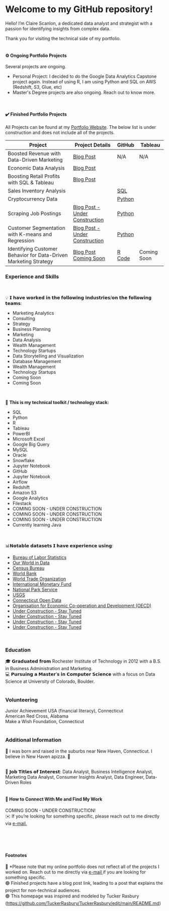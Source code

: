# Welcome to my GitHub repository!

Hello! I’m Claire Scanlon, a dedicated data analyst and strategist with a passion for identifying insights from complex data. 

Thank you for visiting the technical side of my portfolio. </br> </br>

 #### ⚙️ Ongoing Portfolio Projects </br>
Several projects are ongoing. 
<ul>
    <li> Personal Project: I decided to do the Google Data Analytics Capstone project again. Instead of using R, I am using Python and SQL on AWS (Redshift, S3, Glue, etc) </li>
    <li> Master's Degree projects are also ongoing. Reach out to know more. </li>
 </ul>
</br>

 #### ✔️ Finished Portfolio Projects </br>
All Projects can be found at my <a href="https://claire-scanlon.com/">Portfolio Website</a></td>. The below list is under construction and does not include all of the projects. 

<table>
  <thead>
    <tr>
      <th>Project</th>
      <th>Project Details</th>
      <th>GitHub</th>
      <th>Tableau</th>
    </tr>
  </thead>
  <tbody>
    <tr>
      <td>Boosted Revenue with Data-Driven Marketing</td>
      <td><a href="https://claire-scanlon.com/growth/">Blog Post</a></td>
      <td>N/A</td>
      <td>N/A</td>
    </tr>
    <tr>
      <td>Economic Data Analysis</td>
      <td><a href="https://claire-scanlon.com/economic-data-analysis/">Blog Post</a></td>
      <td>&nbsp;</td>
      <td>&nbsp;</td>
    </tr>
    <tr>
      <td>Boosting Retail Profits with SQL & Tableau</td>
      <td><a href="https://claire-scanlon.com/retail-data-analysis/">Blog Post</a></td>
      <td>&nbsp;</td>
      <td>&nbsp;</td>
    </tr>
    <tr>
      <td>Sales Inventory Analysis</td>
      <td>&nbsp;</td>
      <td><a href="https://github.com/clairescanlon/ClaireScanlon/blob/c6f1d4138be6756a0936afe1aa89f176b0cae721/Sales%20Inventory%20Analysis">SQL</a></td>
      <td>&nbsp;</td>
    </tr>
    <tr>
      <td>Cryptocurrency Data</td>
      <td>&nbsp;</td>
      <td><a href="https://github.com/clairescanlon/ClaireScanlon/blob/f6e214d03386ec0b03633b49dfc33274de8d290b/Defining%20Pandas%20Series%20To%20Store%20Cryptocurrency%20Data">Python</a></td>
      <td>&nbsp;</td>
    </tr>
     <tr>
      <td>Scraping Job Postings</td>
      <td><a href="https://claire-scanlon.com/automating-job-search-with-python/">Blog Post - Under Construction</a></td>
      <td><a href="https://github.com/clairescanlon/ClaireScanlon/blob/87ff494304142f7bdeb4be400a1d7c149c9055c1/DataAnalyst_JobPostings_Scraping.ipynb">Python</a></td>
      <td>&nbsp;</td> </tr>
      <tr>
      <td>Customer Segmentation with K-means and Regression</td>
      <td><a href="claire-scanlon.com/segmentation/">Blog Post - Under Construction</a></td>
      <td><a href="https://github.com/clairescanlon/ClaireScanlon/blob/87ff494304142f7bdeb4be400a1d7c149c9055c1/Customer%20Market%20Segmentation%20(1).ipynb">Python</a></td>
        <tr>
      <td> Identifying Customer Behavior for Data-Driven Marketing Strategy </td>
      <td><a href="#">Blog Post Coming Soon</a></td>
         <td><a href="https://github.com/clairescanlon/ClaireScanlon/blob/e28e39d908c349780859c84eefe13ce4a01b0063/DataDriven-MarketingStrategy">R Code</a></td>
      <td>Coming Soon</td>
   
  </tbody>
</table>


### Experience and Skills
</br>

💡	 𝗜 𝗵𝗮𝘃𝗲 𝘄𝗼𝗿𝗸𝗲𝗱 𝗶𝗻 𝘁𝗵𝗲 𝗳𝗼𝗹𝗹𝗼𝘄𝗶𝗻𝗴 𝗶𝗻𝗱𝘂𝘀𝘁𝗿𝗶𝗲𝘀/𝗼𝗻 𝘁𝗵𝗲 𝗳𝗼𝗹𝗹𝗼𝘄𝗶𝗻𝗴 𝘁𝗲𝗮𝗺𝘀:
<ul>
  <li>Marketing Analytics</li>
  <li>Consulting</li>
  <li>Strategy</li>
  <li>Business Planning</li>
  <li>Marketing</li>
  <li>Data Analysis</li>
  <li>Wealth Management</li>
  <li>Technology Startups</li>
  <li>Data Storytelling and Visualization </li>
  <li>Database Management </li>
  <li>Wealth Management</li>
  <li>Technology Startups</li>
  <li> Coming Soon </li>
  <li> Coming Soon </li>

</ul>
</br>

🧰 **This is my technical toolkit / technology stack:**
<ul>
    <li>SQL</li>
    <li>Python</li>
    <li>R</li>
    <li>Tableau</li>
    <li>PowerBI</li> 
    <li>Microsoft Excel</li>
    <li>Google Big Query</li>
    <li>MySQL</li>
    <li>Oracle</li>
    <li>Snowflake</li>
    <li>Jupyter Notebook</li>
    <li>GitHub</li>
    <li>Jupyter Notebook</li>
    <li>Airflow </li>
     <li> Redshift </li>
    <li> Amazon S3 </li>
    <li> Google Analytics </li>
    <li> Filestack </li>
    <li>   COMING SOON - UNDER CONSTRUCTION  </li>
    <li>   COMING SOON - UNDER CONSTRUCTION  </li>
    <li>   COMING SOON - UNDER CONSTRUCTION  </li>
    <li>Currently learning Java</li>
</ul>
 </br>
  </br>
 📊𝗡𝗼𝘁𝗮𝗯𝗹𝗲 𝗱𝗮𝘁𝗮𝘀𝗲𝘁𝘀 𝗜 𝗵𝗮𝘃𝗲 𝗲𝘅𝗽𝗲𝗿𝗶𝗲𝗻𝗰𝗲 𝘂𝘀𝗶𝗻𝗴:
 <ul>
    <li><a href="http://www.bls.gov">Bureau of Labor Statistics</a></li>
    <li><a href="https://ourworldindata.org/">Our World in Data</a></li>
    <li><a href="https://data.census.gov/">Census Bureau</a></li>
    <li><a href="https://data.worldbank.org/">World Bank</a></li>
    <li><a href="http://www.wto.org">World Trade Organization</a></li>
    <li><a href="http://www.imf.org">International Monetary Fund</a></li>
    <li><a href="https://www.nps.gov/subjects/gisandmapping/tools-and-data.htm">National Park Service</a></li>
    <li><a href="https://www.usgs.gov/national-digital-trails/data">USGS</a></li>
    <li><a href="https://data.ct.gov/">Connecticut Open Data</a></li>
    <li><a href="https://data.oecd.org/">Organisation for Economic Co-operation and Development (OECD)</a></li>
    <li><a href=" "> Under Construction - Stay Tuned</a></li>
    <li><a href=" "> Under Construction - Stay Tuned</a></li>
    <li><a href=" "> Under Construction - Stay Tuned</a></li>
    <li><a href=" "> Under Construction - Stay Tuned</a></li>
 </ul>

 </br>
 
### Education
🎓 𝗚𝗿𝗮𝗱𝘂𝗮𝘁𝗲𝗱 𝗳𝗿𝗼𝗺 Rochester Institute of Technology in 2012 with a B.S. in Business Administration and Marketing. </br>
💻 𝗣𝘂𝗿𝘀𝘂𝗶𝗻𝗴 𝗮 𝗠𝗮𝘀𝘁𝗲𝗿’𝘀 𝗶𝗻 𝗖𝗼𝗺𝗽𝘂𝘁𝗲𝗿 𝗦𝗰𝗶𝗲𝗻𝗰𝗲 with a focus on Data Science at University of Colorado, Boulder.  
</br>
### Volunteering
Junior Achievement USA (financial literacy), Connecticut
</br> American Red Cross, Alabama
</br> Make a Wish Foundation, Connecticut
</br>
</br>
### Additional Information
📌 I was born and raised in the suburbs near New Haven, Connecticut. I believe in New Haven apizza. 🍕
</br>
</br>

💫 𝗝𝗼𝗯 𝗧𝗶𝘁𝗹𝗲𝘀 𝗼𝗳 𝗜𝗻𝘁𝗲𝗿𝗲𝘀𝘁: Data Analyst, Business Intelligence Analyst, Marketing Data Analyst, Consumer Insights Analyst, Data Engineer, Data-Driven Roles
</br>
</br>

#### 🔎 How to Connect With Me and Find My Work </br>
 COMING SOON - UNDER CONSTRUCTION! </br>
 ✉️ If you’re looking for something specific, please reach out to me directly via <a href="mailto:clairehelenscanlon@gmail.com"> e-mail. </a>

</br>
</br>
</br>

#### Footnotes
🔴 *Please note that my online portfolio does not reflect all of the projects I worked on. Reach out to me directly via  <a href="mailto:clairehelenscanlon@gmail.com"> e-mail </a> if you are looking for something specific.  </br>
🟢 Finished projects have a blog post link, leading to a post that explains the project for non-technical audiences. </br>
🟢 This homepage was inspired and modeled by Tucker Rasbury (https://github.com/TuckerRasbury/TuckerRasbury/edit/main/README.md)


